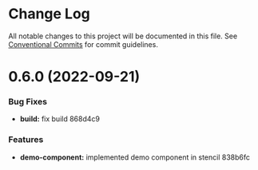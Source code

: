 # Change Log

All notable changes to this project will be documented in this file.
See [Conventional Commits](https://conventionalcommits.org) for commit guidelines.

# 0.6.0 (2022-09-21)


### Bug Fixes

* **build:** fix build 868d4c9


### Features

* **demo-component:** implemented demo component in stencil 838b6fc
